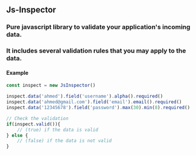 ## Js-Inspector
### Pure javascript library to validate your application's incoming data.
### It includes several validation rules that you may apply to the data.

#### Example
``` javascript
const inspect = new JsInspector()

inspect.data('ahmed').field('username').alpha().required()
inspect.data('ahmed@gmail.com').field('email').email().required()
inspect.data('12345678').field('password').max(30).min(8).required()

// Check the validation
if(inspect.valid()){
	// (true) if the data is valid
} else {
	// (false) if the data is not valid
}
```